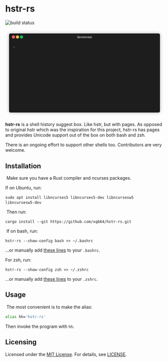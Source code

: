 # hstr-rs

![build status](https://github.com/xqb64/hstr-rs/workflows/build/badge.svg)

![screenshot](screencast.gif)

**hstr-rs** is a shell history suggest box. Like hstr, but with pages. As opposed to original hstr which was the inspiration for this project, hstr-rs has pages and provides Unicode support out of the box on both bash and zsh.

There is an ongoing effort to support other shells too. Contributors are very welcome.
​
## Installation
​
Make sure you have a Rust compiler and ncurses packages.

If on Ubuntu, run:
​
```
sudo apt install libncurses5 libncurses5-dev libncursesw5 libncursesw5-dev
```
​
Then run:
​
```
cargo install --git https://github.com/xqb64/hstr-rs.git
```
​
If on bash, run:

```
hstr-rs --show-config bash >> ~/.bashrc
```

...or manually add [these lines](src/config/bash) to your `.bashrc`.

For zsh, run:

```
hstr-rs --show-config zsh >> ~/.zshrc
```
...or manually add [these lines](src/config/zsh) to your `.zshrc`.

## Usage
​
The most convenient is to make the alias:

```sh
alias hh='hstr-rs'
```

Then invoke the program with `hh`.

## Licensing

Licensed under the [MIT License](https://opensource.org/licenses/MIT). For details, see [LICENSE](https://github.com/xqb64/hstr-rs/blob/master/LICENSE).

